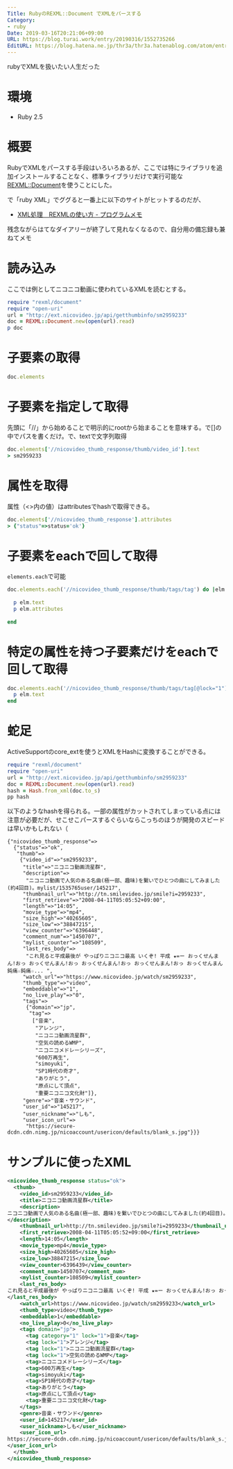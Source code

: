 ```yaml
---
Title: RubyのREXML::Document でXMLをパースする
Category:
- ruby
Date: 2019-03-16T20:21:06+09:00
URL: https://blog.turai.work/entry/20190316/1552735266
EditURL: https://blog.hatena.ne.jp/thr3a/thr3a.hatenablog.com/atom/entry/17680117126994544021
---
```


rubyでXMLを扱いたい人生だった

# 環境

- Ruby 2.5

# 概要

RubyでXMLをパースする手段はいろいろあるが、ここでは特にライブラリを追加インストールすることなく、標準ライブラリだけで実行可能な[REXML::Document](https://docs.ruby-lang.org/ja/latest/class/REXML=3a=3aDocument.html)を使うことにした。

で「ruby XML」でググると一番上に以下のサイトがヒットするのだが、

- [XML処理　REXMLの使い方 - プログラムメモ](http://d.hatena.ne.jp/aoi_273/20090311/1236764850)

残念ながらはてなダイアリーが終了して見れなくなるので、自分用の備忘録も兼ねてメモ

# 読み込み

ここでは例としてニコニコ動画に使われているXMLを読むとする。

```ruby
require "rexml/document"
require "open-uri"
url = "http://ext.nicovideo.jp/api/getthumbinfo/sm2959233"
doc = REXML::Document.new(open(url).read)
p doc
```

# 子要素の取得

```ruby
doc.elements
```

# 子要素を指定して取得

先頭に「//」から始めることで明示的にrootから始まることを意味する。で[]の中でパスを書くだけ。で、textで文字列取得

```ruby
doc.elements['//nicovideo_thumb_response/thumb/video_id'].text
> sm2959233
```

# 属性を取得

属性（<>内の値）はattributesでhashで取得できる。

```ruby
doc.elements['//nicovideo_thumb_response'].attributes
> {"status"=>status='ok'}
```

# 子要素をeachで回して取得

`elements.each`で可能

```ruby
doc.elements.each('//nicovideo_thumb_response/thumb/tags/tag') do |elm|
  
  p elm.text
  p elm.attributes 
  
end
```

# 特定の属性を持つ子要素だけをeachで回して取得

```ruby
doc.elements.each('//nicovideo_thumb_response/thumb/tags/tag[@lock="1"]') do |elm|
  p elm.text
end
```

# 蛇足

ActiveSupportのcore_extを使うとXMLをHashに変換することができる。

```ruby
require "rexml/document"
require "open-uri"
url = "http://ext.nicovideo.jp/api/getthumbinfo/sm2959233"
doc = REXML::Document.new(open(url).read)
hash = Hash.from_xml(doc.to_s)
pp hash
```

以下のようなhashを得られる。一部の属性がカットされてしまっている点には注意が必要だが、せこせこパースするぐらいならこっちのほうが開発のスピードは早いかもしれない（

```
{"nicovideo_thumb_response"=>
  {"status"=>"ok",
   "thumb"=>
    {"video_id"=>"sm2959233",
     "title"=>"ニコニコ動画流星群",
     "description"=>
      "ニコニコ動画で人気のある名曲(極一部、趣味)を繋いでひとつの曲にしてみました(約4回目)。mylist/1535765user/145217",
     "thumbnail_url"=>"http://tn.smilevideo.jp/smile?i=2959233",
     "first_retrieve"=>"2008-04-11T05:05:52+09:00",
     "length"=>"14:05",
     "movie_type"=>"mp4",
     "size_high"=>"40265605",
     "size_low"=>"38847215",
     "view_counter"=>"6396448",
     "comment_num"=>"1450707",
     "mylist_counter"=>"108509",
     "last_res_body"=>
      "これ見ると平成最後が やっぱりニコニコ最高 いくぞ! 平成 ★=ー おっくせんまん!おっ おっくせんまん!おっ おっくせんまん!おっ おっくせんまん!おっ おっくせんまん 鈍痛☆鈍痛☆... ",
     "watch_url"=>"https://www.nicovideo.jp/watch/sm2959233",
     "thumb_type"=>"video",
     "embeddable"=>"1",
     "no_live_play"=>"0",
     "tags"=>
      {"domain"=>"jp",
       "tag"=>
        ["音楽",
         "アレンジ",
         "ニコニコ動画流星群",
         "空気の読めるWMP",
         "ニコニコメドレーシリーズ",
         "600万再生",
         "simoyuki",
         "SP1時代の奇才",
         "ありがとう",
         "原点にして頂点",
         "重要ニコニコ文化財"]},
     "genre"=>"音楽・サウンド",
     "user_id"=>"145217",
     "user_nickname"=>"しも",
     "user_icon_url"=>
      "https://secure-dcdn.cdn.nimg.jp/nicoaccount/usericon/defaults/blank_s.jpg"}}}
```

# サンプルに使ったXML

```xml
<nicovideo_thumb_response status="ok">
  <thumb>
    <video_id>sm2959233</video_id>
    <title>ニコニコ動画流星群</title>
    <description>
ニコニコ動画で人気のある名曲(極一部、趣味)を繋いでひとつの曲にしてみました(約4回目)。mylist/1535765user/145217
</description>
    <thumbnail_url>http://tn.smilevideo.jp/smile?i=2959233</thumbnail_url>
    <first_retrieve>2008-04-11T05:05:52+09:00</first_retrieve>
    <length>14:05</length>
    <movie_type>mp4</movie_type>
    <size_high>40265605</size_high>
    <size_low>38847215</size_low>
    <view_counter>6396439</view_counter>
    <comment_num>1450707</comment_num>
    <mylist_counter>108509</mylist_counter>
    <last_res_body>
これ見ると平成最後が やっぱりニコニコ最高 いくぞ! 平成 ★=ー おっくせんまん!おっ おっくせんまん!おっ おっくせんまん!おっ おっくせんまん!おっ おっくせんまん 鈍痛☆鈍痛☆...
</last_res_body>
    <watch_url>https://www.nicovideo.jp/watch/sm2959233</watch_url>
    <thumb_type>video</thumb_type>
    <embeddable>1</embeddable>
    <no_live_play>0</no_live_play>
    <tags domain="jp">
      <tag category="1" lock="1">音楽</tag>
      <tag lock="1">アレンジ</tag>
      <tag lock="1">ニコニコ動画流星群</tag>
      <tag lock="1">空気の読めるWMP</tag>
      <tag>ニコニコメドレーシリーズ</tag>
      <tag>600万再生</tag>
      <tag>simoyuki</tag>
      <tag>SP1時代の奇才</tag>
      <tag>ありがとう</tag>
      <tag>原点にして頂点</tag>
      <tag>重要ニコニコ文化財</tag>
    </tags>
    <genre>音楽・サウンド</genre>
    <user_id>145217</user_id>
    <user_nickname>しも</user_nickname>
    <user_icon_url>
https://secure-dcdn.cdn.nimg.jp/nicoaccount/usericon/defaults/blank_s.jpg
</user_icon_url>
  </thumb>
</nicovideo_thumb_response>
```
